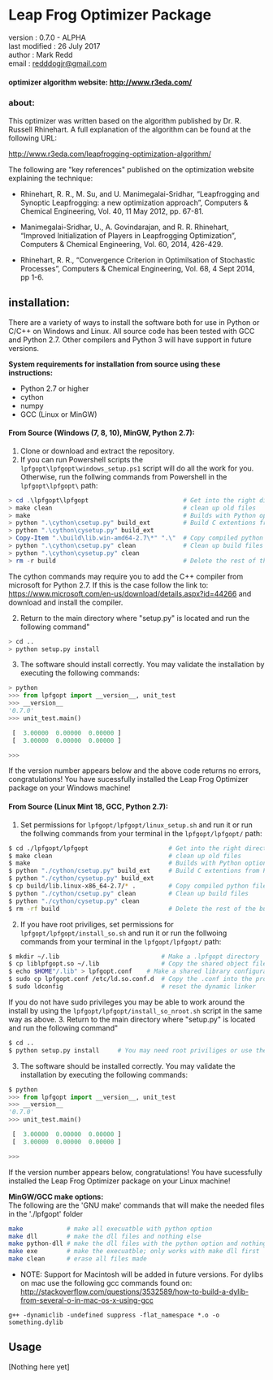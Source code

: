 # Leap Frog Optimizer Package

version        : 0.7.0 - ALPHA <br/>
last modified  : 26 July 2017 <br/>
author         : Mark Redd <br/>
email          : redddogjr@gmail.com <br/>

#### optimizer algorithm website: http://www.r3eda.com/

### about:

This optimizer was written based on the algorithm published by
Dr. R. Russell Rhinehart.
A full explanation of the algorithm can be found at the following URL:

http://www.r3eda.com/leapfrogging-optimization-algorithm/

The following are "key references" published on the optimization website 
explaining the technique:

  - Rhinehart, R. R., M. Su, and U. Manimegalai-Sridhar,
    “Leapfrogging and Synoptic Leapfrogging: a new optimization approach”,
    Computers & Chemical Engineering, Vol. 40, 11 May 2012, pp. 67-81.

  - Manimegalai-Sridhar, U., A. Govindarajan, and R. R. Rhinehart,
    “Improved Initialization of Players in Leapfrogging Optimization”,
    Computers & Chemical Engineering, Vol. 60, 2014, 426-429.

  - Rhinehart, R. R.,
    “Convergence Criterion in Optimilsation of Stochastic Processes”,
    Computers & Chemical Engineering, Vol. 68, 4 Sept 2014, pp 1-6.


## installation:

There are a variety of ways to install the software both for use in Python or 
C/C++ on Windows and Linux.
All source code has been tested with GCC and Python 2.7. Other compilers and
Python 3 will have support in future versions.

<b>System requirements for installation from source using these instructions:</b>
 - Python 2.7 or higher
 - cython
 - numpy
 - GCC (Linux or MinGW)

#### From Source (Windows (7, 8, 10), MinGW, Python 2.7):
1. Clone or download and extract the repository.
2. If you can run Powershell scripts the `lpfgopt\lpfgopt\windows_setup.ps1` script 
will do all the work for you.
Otherwise, run the follwing commands from Powershell in the `lpfgopt\lpfgopt\` path:
```powershell
> cd .\lpfgopt\lpfgopt                          # Get into the right directory
> make clean                                    # clean up old files
> make                                          # Builds with Python options. See below for more 'make' options.
> python ".\cython\csetup.py" build_ext         # Build C extentions from Python source to optimize speed
> python ".\cython\cysetup.py" build_ext
> Copy-Item ".\build\lib.win-amd64-2.7\*" ".\"  # Copy compiled python files to the main directory for use
> python ".\cython\csetup.py" clean             # Clean up build files
> python ".\cython\cysetup.py" clean
> rm -r build                                   # Delete the rest of the build
```
The cython commands may require you to add the C++ compiler from microsoft for Python 2.7. If this is the case follow the link to: https://www.microsoft.com/en-us/download/details.aspx?id=44266 and download and install the compiler.

2. Return to the main directory where "setup.py" is located and run the following command"
```bash
> cd ..
> python setup.py install
```
3. The software should install correctly. You may validate the installation by executing the following commands:
```python
> python
>>> from lpfgopt import __version__, unit_test
>>> __version__
'0.7.0'
>>> unit_test.main()

 [  3.00000  0.00000  0.00000 ]
 [  3.00000  0.00000  0.00000 ]

>>>
```
If the version number appears below and the above code returns no errors, congratulations! You have sucessfully installed the Leap Frog Optimizer package on your Windows machine!

#### From Source (Linux Mint 18, GCC, Python 2.7):
1. Set permissions for `lpfgopt/lpfgopt/linux_setup.sh` and run it or run the follwing commands from your terminal in the `lpfgopt/lpfgopt/` path:
```bash
$ cd ./lpfgopt/lpfgopt                      # Get into the right directory
$ make clean                                # clean up old files
$ make                                      # Builds with Python options. See below for more 'make' options.
$ python "./cython/csetup.py" build_ext     # Build C extentions from Python source to optimize speed
$ python "./cython/cysetup.py" build_ext
$ cp build/lib.linux-x86_64-2.7/* .         # Copy compiled python files to the main directory for use
$ python "./cython/csetup.py" clean         # Clean up build files
$ python "./cython/cysetup.py" clean
$ rm -rf build                              # Delete the rest of the build
```
2. If you have root priviliges, set permissions for `lpfgopt/lpfgopt/install_so.sh` and run it or run the follwoing commands from your terminal in the `lpfgopt/lpfgopt/` path:
```bash
$ mkdir ~/.lib                            # Make a .lpfgopt directory
$ cp liblpfgopt.so ~/.lib                 # Copy the shared object file into it
$ echo $HOME"/.lib" > lpfgopt.conf    # Make a shared library configuration file
$ sudo cp lpfgopt.conf /etc/ld.so.conf.d  # Copy the .conf into the proper folder
$ sudo ldconfig                           # reset the dynamic linker
```
If you do not have sudo privileges you may be able to work around the install by using the `lpfgopt/lpfgopt/install_so_nroot.sh` script in the same way as above.
3. Return to the main directory where "setup.py" is located and run the following command"
```bash
$ cd ..
$ python setup.py install     # You may need root priviliges or use the --user tag
```
3. The software should be installed correctly. You may validate the installation by executing the following commands:
```python
$ python
>>> from lpfgopt import __version__, unit_test
>>> __version__
'0.7.0'
>>> unit_test.main()

 [  3.00000  0.00000  0.00000 ]
 [  3.00000  0.00000  0.00000 ]

>>>
```
If the version number appears below, congratulations! You have sucessfully installed the Leap Frog Optimizer package on your Linux machine!

<b>MinGW/GCC make options:</b><br/>
The following are the 'GNU make' commands that will make the needed files in 
the './lpfgopt' folder
```bash
make            # make all execuatble with python option
make dll        # make the dll files and nothing else
make python-dll # make the dll files with the python option and nothing else
make exe        # make the execuatble; only works with make dll first
make clean      # erase all files made
```

 - NOTE: Support for Macintosh will be added in future versions. For dylibs on 
mac use the following gcc commands found on:
http://stackoverflow.com/questions/3532589/how-to-build-a-dylib-from-several-o-in-mac-os-x-using-gcc

`g++ -dynamiclib -undefined suppress -flat_namespace *.o -o something.dylib`

## Usage
[Nothing here yet]
